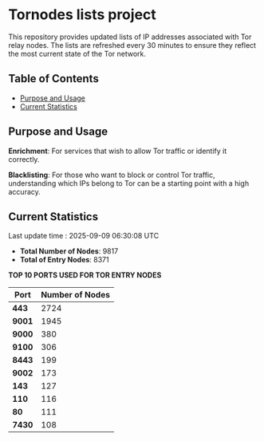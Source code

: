 # Tornodes lists project

This repository provides updated lists of IP addresses associated with Tor relay nodes. The lists are refreshed every 30 minutes to ensure they reflect the most current state of the Tor network.

## Table of Contents

- [Purpose and Usage](#purpose-and-usage)
- [Current Statistics](#current-statistics)


## Purpose and Usage

**Enrichment**: For services that wish to allow Tor traffic or identify it correctly.

**Blacklisting**: For those who want to block or control Tor traffic, understanding which IPs belong to Tor can be a starting point with a high accuracy.

## Current Statistics

Last update time : 2025-09-09 06:30:08 UTC

- **Total Number of Nodes**: 9817
- **Total of Entry Nodes**: 8371

**TOP 10 PORTS USED FOR TOR ENTRY NODES**

| **Port** | **Number of Nodes** |
|------|-----------------|
| **443**   | 2724  |
| **9001**   | 1945  |
| **9000**   | 380  |
| **9100**   | 306  |
| **8443**   | 199  |
| **9002**   | 173  |
| **143**   | 127  |
| **110**   | 116  |
| **80**   | 111  |
| **7430**   | 108  |

